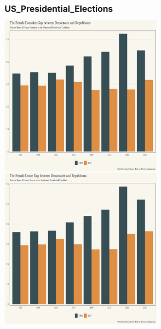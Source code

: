 # US_Presidential_Elections

 <img src="out.png" width="500" height="500"> 
 <img src="out_2.png" width="500" height="500"> 